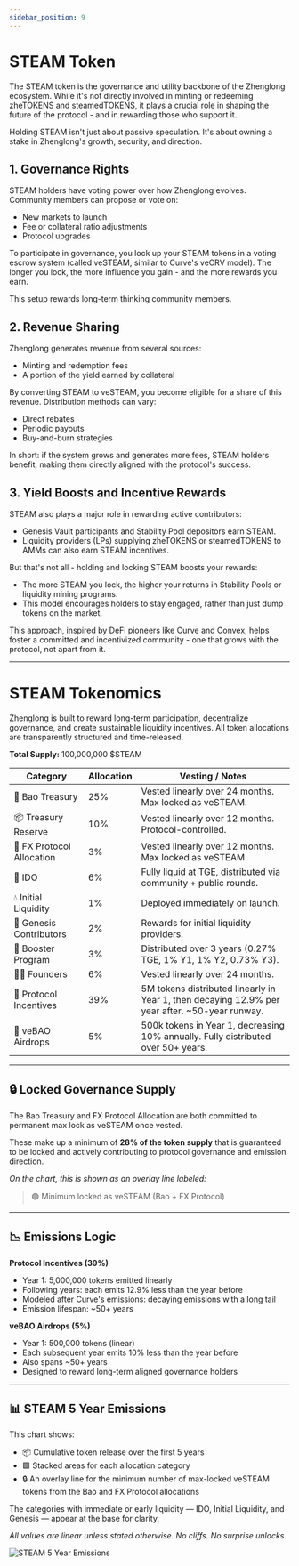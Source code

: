 ```yaml
---
sidebar_position: 9
---
```


# STEAM Token

The STEAM token is the governance and utility backbone of the Zhenglong ecosystem. While it's not directly involved in minting or redeeming zheTOKENS and steamedTOKENS, it plays a crucial role in shaping the future of the protocol - and in rewarding those who support it.

Holding STEAM isn't just about passive speculation. It's about owning a stake in Zhenglong's growth, security, and direction.

## 1. Governance Rights

STEAM holders have voting power over how Zhenglong evolves. Community members can propose or vote on:

- New markets to launch
- Fee or collateral ratio adjustments
- Protocol upgrades

To participate in governance, you lock up your STEAM tokens in a voting escrow system (called veSTEAM, similar to Curve's veCRV model). The longer you lock, the more influence you gain - and the more rewards you earn.

This setup rewards long-term thinking community members.

## 2. Revenue Sharing

Zhenglong generates revenue from several sources:

- Minting and redemption fees
- A portion of the yield earned by collateral

By converting STEAM to veSTEAM, you become eligible for a share of this revenue. Distribution methods can vary:

- Direct rebates
- Periodic payouts
- Buy-and-burn strategies

In short: if the system grows and generates more fees, STEAM holders benefit, making them directly aligned with the protocol's success.

## 3. Yield Boosts and Incentive Rewards

STEAM also plays a major role in rewarding active contributors:

- Genesis Vault participants and Stability Pool depositors earn STEAM.
- Liquidity providers (LPs) supplying zheTOKENS or steamedTOKENS to AMMs can also earn STEAM incentives.

But that's not all - holding and locking STEAM boosts your rewards:

- The more STEAM you lock, the higher your returns in Stability Pools or liquidity mining programs.
- This model encourages holders to stay engaged, rather than just dump tokens on the market.

This approach, inspired by DeFi pioneers like Curve and Convex, helps foster a committed and incentivized community - one that grows with the protocol, not apart from it.

---

# STEAM Tokenomics

Zhenglong is built to reward long-term participation, decentralize governance, and create sustainable liquidity incentives. All token allocations are transparently structured and time-released.

**Total Supply:** 100,000,000 $STEAM

| Category                  | Allocation | Vesting / Notes                                                                                |
| ------------------------- | ---------- | ---------------------------------------------------------------------------------------------- |
| 🏦 Bao Treasury           | 25%        | Vested linearly over 24 months. Max locked as veSTEAM.                                         |
| 📦 Treasury Reserve       | 10%        | Vested linearly over 12 months. Protocol-controlled.                                           |
| 🤝 FX Protocol Allocation | 3%         | Vested linearly over 12 months. Max locked as veSTEAM.                                         |
| 🚀 IDO                    | 6%         | Fully liquid at TGE, distributed via community + public rounds.                                |
| 💧 Initial Liquidity      | 1%         | Deployed immediately on launch.                                                                |
| 🌱 Genesis Contributors   | 2%         | Rewards for initial liquidity providers.                                                       |
| 📣 Booster Program        | 3%         | Distributed over 3 years (0.27% TGE, 1% Y1, 1% Y2, 0.73% Y3).                                  |
| 🧑‍💻 Founders               | 6%         | Vested linearly over 24 months.                                                                |
| 🌊 Protocol Incentives    | 39%        | 5M tokens distributed linearly in Year 1, then decaying 12.9% per year after. ~50-year runway. |
| 🎁 veBAO Airdrops         | 5%         | 500k tokens in Year 1, decreasing 10% annually. Fully distributed over 50+ years.              |

---

## 🔒 Locked Governance Supply

The Bao Treasury and FX Protocol Allocation are both committed to permanent max lock as veSTEAM once vested.

These make up a minimum of **28% of the token supply** that is guaranteed to be locked and actively contributing to protocol governance and emission direction.

_On the chart, this is shown as an overlay line labeled:_

> 🟢 Minimum locked as veSTEAM (Bao + FX Protocol)

---

## 📉 Emissions Logic

**Protocol Incentives (39%)**

- Year 1: 5,000,000 tokens emitted linearly
- Following years: each emits 12.9% less than the year before
- Modeled after Curve's emissions: decaying emissions with a long tail
- Emission lifespan: ~50+ years

**veBAO Airdrops (5%)**

- Year 1: 500,000 tokens (linear)
- Each subsequent year emits 10% less than the year before
- Also spans ~50+ years
- Designed to reward long-term aligned governance holders

---

## 📊 STEAM 5 Year Emissions

This chart shows:

- 📦 Cumulative token release over the first 5 years
- 🟩 Stacked areas for each allocation category
- 🔒 An overlay line for the minimum number of max-locked veSTEAM tokens from the Bao and FX Protocol allocations

The categories with immediate or early liquidity — IDO, Initial Liquidity, and Genesis — appear at the base for clarity.

_All values are linear unless stated otherwise. No cliffs. No surprise unlocks._

![STEAM 5 Year Emissions](../static/img/Zhenglong%20Token%20Emissions%20–%20First%205%20Years.png)
